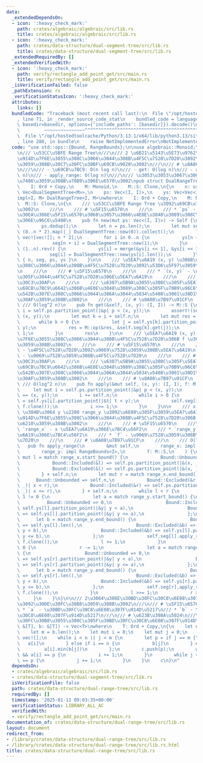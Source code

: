 ```yaml
---
data:
  _extendedDependsOn:
  - icon: ':heavy_check_mark:'
    path: crates/algebraic/algebraic/src/lib.rs
    title: crates/algebraic/algebraic/src/lib.rs
  - icon: ':heavy_check_mark:'
    path: crates/data-structure/dual-segment-tree/src/lib.rs
    title: crates/data-structure/dual-segment-tree/src/lib.rs
  _extendedRequiredBy: []
  _extendedVerifiedWith:
  - icon: ':heavy_check_mark:'
    path: verify/rectangle_add_point_get/src/main.rs
    title: verify/rectangle_add_point_get/src/main.rs
  _isVerificationFailed: false
  _pathExtension: rs
  _verificationStatusIcon: ':heavy_check_mark:'
  attributes:
    links: []
  bundledCode: "Traceback (most recent call last):\n  File \"/opt/hostedtoolcache/Python/3.13.1/x64/lib/python3.13/site-packages/onlinejudge_verify/documentation/build.py\"\
    , line 71, in _render_source_code_stat\n    bundled_code = language.bundle(stat.path,\
    \ basedir=basedir, options={'include_paths': [basedir]}).decode()\n          \
    \         ~~~~~~~~~~~~~~~^^^^^^^^^^^^^^^^^^^^^^^^^^^^^^^^^^^^^^^^^^^^^^^^^^^^^^^^^^^^^^^^^^\n\
    \  File \"/opt/hostedtoolcache/Python/3.13.1/x64/lib/python3.13/site-packages/onlinejudge_verify/languages/rust.py\"\
    , line 288, in bundle\n    raise NotImplementedError\nNotImplementedError\n"
  code: "use std::ops::{Bound, RangeBounds};\n\nuse algebraic::Monoid;\nuse dual_segment_tree::DualSegmentTree;\n\
    \n/// \u53CC\u5BFE Range Tree\n///\n/// 2 \u6B21\u5143\u5E73\u9762\u4E0A\u306B\
    \u914D\u7F6E\u3055\u308C\u3066\u3044\u308B\u4F5C\u7528\u7D20\u3092\u7BA1\u7406\
    \u3059\u308B\u30C7\u30FC\u30BF\u69CB\u9020\u3002\n///\n/// # \u8A08\u7B97\u91CF\
    \n///\n/// - \u69CB\u7BC9: O(n log n)\n/// - get: O(log n)\n/// - apply: O(log\
    \ n)\n/// - apply_range: O(log n)\n///\n/// \u3053\u3053\u3067\u3001n \u306F\u7BA1\
    \u7406\u3059\u308B\u70B9\u306E\u6570\u3002\npub struct DualRangeTree<I, M>\nwhere\n\
    \    I: Ord + Copy,\n    M: Monoid,\n    M::S: Clone,\n{\n    n: usize,\n    seg:\
    \ Vec<DualSegmentTree<M>>,\n    ps: Vec<(I, I)>,\n    ys: Vec<Vec<I>>,\n}\n\n\
    impl<I, M> DualRangeTree<I, M>\nwhere\n    I: Ord + Copy,\n    M: Monoid,\n  \
    \  M::S: Clone,\n{\n    /// \u53CC\u5BFE Range Tree \u3092\u69CB\u7BC9\u3059\u308B\
    \u3002\n    ///\n    /// # \u5F15\u6570\n    ///\n    /// * `ps` - get \u30AF\u30A8\
    \u30EA\u306E\u5F15\u6570\u3068\u3057\u3066\u4E0E\u3048\u3089\u308C\u308B\u70B9\
    \u306E\u96C6\u5408\n    pub fn new(mut ps: Vec<(I, I)>) -> Self {\n        ps.sort();\n\
    \        ps.dedup();\n        let n = ps.len();\n        let mut seg: Vec<_> =\
    \ (0..n * 2).map(|_| DualSegmentTree::new(0)).collect();\n        let mut ys =\
    \ vec![vec![]; n * 2];\n        for i in 0..n {\n            ys[n + i].push(ps[i].1);\n\
    \            seg[n + i] = DualSegmentTree::new(1);\n        }\n        for i in\
    \ (1..n).rev() {\n            ys[i] = merge(&ys[i << 1], &ys[i << 1 | 1]);\n \
    \           seg[i] = DualSegmentTree::new(ys[i].len());\n        }\n        Self\
    \ { n, seg, ps, ys }\n    }\n\n    /// \u5EA7\u6A19 (x, y) \u306B\u914D\u7F6E\u3055\
    \u308C\u3066\u3044\u308B\u4F5C\u7528\u7D20\u3092\u53D6\u5F97\u3059\u308B\u3002\
    \n    ///\n    /// # \u5F15\u6570\n    ///\n    /// * `(x, y)` - \u53D6\u5F97\u3057\
    \u305F\u3044\u4F5C\u7528\u7D20\u306E\u5EA7\u6A19\n    ///\n    /// # \u30D1\u30CB\
    \u30C3\u30AF\n    ///\n    /// \u6307\u5B9A\u3055\u308C\u305F\u5EA7\u6A19\u304C\
    \u69CB\u7BC9\u6642\u306B\u4E0E\u3048\u3089\u308C\u305F\u70B9\u96C6\u5408\u306B\
    \u542B\u307E\u308C\u3066\u3044\u306A\u3044\u5834\u5408\u3001\u30D1\u30CB\u30C3\
    \u30AF\u3059\u308B\u3002\n    ///\n    /// # \u8A08\u7B97\u91CF\n    ///\n   \
    \ /// O(log^2 n)\n    pub fn get(&self, (x, y): (I, I)) -> M::S {\n        let\
    \ i = self.ps.partition_point(|&p| p < (x, y));\n        assert!(self.ps[i] ==\
    \ (x, y));\n        let mut k = i + self.n;\n        let mut res = M::e();\n \
    \       while k > 0 {\n            let j = self.ys[k].partition_point(|&t| t <\
    \ y);\n            res = M::op(&res, &self.seg[k].get(j));\n            k >>=\
    \ 1;\n        }\n        res\n    }\n\n    /// \u5EA7\u6A19 (x, y) \u306B\u914D\
    \u7F6E\u3055\u308C\u3066\u3044\u308B\u4F5C\u7528\u7D20\u306B f \u3092\u5408\u6210\
    \u3059\u308B\u3002\n    ///\n    /// # \u5F15\u6570\n    ///\n    /// * `(x, y)`\
    \ - \u4F5C\u7528\u7D20\u3092\u9069\u7528\u3059\u308B\u5EA7\u6A19\n    /// * `f`\
    \ - \u9069\u7528\u3059\u308B\u4F5C\u7528\u7D20\n    ///\n    /// # \u30D1\u30CB\
    \u30C3\u30AF\n    ///\n    /// \u6307\u5B9A\u3055\u308C\u305F\u5EA7\u6A19\u304C\
    \u69CB\u7BC9\u6642\u306B\u4E0E\u3048\u3089\u308C\u305F\u70B9\u96C6\u5408\u306B\
    \u542B\u307E\u308C\u3066\u3044\u306A\u3044\u5834\u5408\u3001\u30D1\u30CB\u30C3\
    \u30AF\u3059\u308B\u3002\n    ///\n    /// # \u8A08\u7B97\u91CF\n    ///\n   \
    \ /// O(log^2 n)\n    pub fn apply(&mut self, (x, y): (I, I), f: M::S) {\n   \
    \     let mut i = self.ps.partition_point(|&p| p < (x, y));\n        assert!(self.ps[i]\
    \ == (x, y));\n        i += self.n;\n        while i > 0 {\n            let j\
    \ = self.ys[i].partition_point(|&t| t < y);\n            self.seg[i].apply(j,\
    \ f.clone());\n            i >>= 1;\n        }\n    }\n\n    /// x \u2208 range_x\
    \ \u304B\u3064 y \u2208 range_y \u3092\u6E80\u305F\u3059\u5EA7\u6A19 (x, y) \u306B\
    \u914D\u7F6E\u3055\u308C\u3066\u3044\u308B\u4F5C\u7528\u7D20\u306B f \u3092\u5408\
    \u6210\u3059\u308B\u3002\n    ///\n    /// # \u5F15\u6570\n    ///\n    /// *\
    \ `range_x` - x \u5EA7\u6A19\u306E\u7BC4\u56F2\n    /// * `range_y` - y \u5EA7\
    \u6A19\u306E\u7BC4\u56F2\n    /// * `f` - \u9069\u7528\u3059\u308B\u4F5C\u7528\
    \u7D20\n    ///\n    /// # \u8A08\u7B97\u91CF\n    ///\n    /// O(log^2 n)\n \
    \   pub fn apply_range(\n        &mut self,\n        range_x: impl RangeBounds<I>,\n\
    \        range_y: impl RangeBounds<I>,\n        f: M::S,\n    ) {\n        let\
    \ mut l = match range_x.start_bound() {\n            Bound::Unbounded => 0,\n\
    \            Bound::Included(&l) => self.ps.partition_point(|&(x, _)| x < l),\n\
    \            Bound::Excluded(&l) => self.ps.partition_point(|&(x, _)| x <= l),\n\
    \        } + self.n;\n        let mut r = match range_x.end_bound() {\n      \
    \      Bound::Unbounded => self.n,\n            Bound::Excluded(&r) => self.ps.partition_point(|&(x,\
    \ _)| x < r),\n            Bound::Included(&r) => self.ps.partition_point(|&(x,\
    \ _)| x <= r),\n        } + self.n;\n        while l < r {\n            if l &\
    \ 1 != 0 {\n                let a = match range_y.start_bound() {\n          \
    \          Bound::Unbounded => 0,\n                    Bound::Included(&a) =>\
    \ self.ys[l].partition_point(|&y| y < a),\n                    Bound::Excluded(&a)\
    \ => self.ys[l].partition_point(|&y| y <= a),\n                };\n          \
    \      let b = match range_y.end_bound() {\n                    Bound::Unbounded\
    \ => self.ys[l].len(),\n                    Bound::Excluded(&b) => self.ys[l].partition_point(|&y|\
    \ y < b),\n                    Bound::Included(&b) => self.ys[l].partition_point(|&y|\
    \ y <= b),\n                };\n                self.seg[l].apply_range(a..b,\
    \ f.clone());\n                l += 1;\n            }\n            if r & 1 !=\
    \ 0 {\n                r -= 1;\n                let a = match range_y.start_bound()\
    \ {\n                    Bound::Unbounded => 0,\n                    Bound::Included(&a)\
    \ => self.ys[r].partition_point(|&y| y < a),\n                    Bound::Excluded(&a)\
    \ => self.ys[r].partition_point(|&y| y <= a),\n                };\n          \
    \      let b = match range_y.end_bound() {\n                    Bound::Unbounded\
    \ => self.ys[r].len(),\n                    Bound::Excluded(&b) => self.ys[r].partition_point(|&y|\
    \ y < b),\n                    Bound::Included(&b) => self.ys[r].partition_point(|&y|\
    \ y <= b),\n                };\n                self.seg[r].apply_range(a..b,\
    \ f.clone());\n            }\n            l >>= 1;\n            r >>= 1;\n   \
    \     }\n    }\n}\n\n/// 2\u3064\u306E\u30BD\u30FC\u30C8\u6E08\u307F\u914D\u5217\
    \u3092\u30DE\u30FC\u30B8\u3059\u308B\u3002\n///\n/// # \u5F15\u6570\n///\n///\
    \ * `a` - \u30BD\u30FC\u30C8\u6E08\u307F\u914D\u5217\n/// * `b` - \u30BD\u30FC\
    \u30C8\u6E08\u307F\u914D\u5217\n///\n/// # \u623B\u308A\u5024\n///\n/// \u30DE\
    \u30FC\u30B8\u3055\u308C\u305F\u30BD\u30FC\u30C8\u6E08\u307F\u914D\u5217\nfn merge<T>(a:\
    \ &[T], b: &[T]) -> Vec<T>\nwhere\n    T: Ord + Copy,\n{\n    let n = a.len();\n\
    \    let m = b.len();\n    let mut i = 0;\n    let mut j = 0;\n    let mut c =\
    \ vec![];\n    while i < n || j < m {\n        let p = if j == m {\n         \
    \   a[i]\n        } else if i == n {\n            b[j]\n        } else {\n   \
    \         a[i].min(b[j])\n        };\n        c.push(p);\n        while i < n\
    \ && a[i] == p {\n            i += 1;\n        }\n        while j < m && b[j]\
    \ == p {\n            j += 1;\n        }\n    }\n    c\n}\n"
  dependsOn:
  - crates/algebraic/algebraic/src/lib.rs
  - crates/data-structure/dual-segment-tree/src/lib.rs
  isVerificationFile: false
  path: crates/data-structure/dual-range-tree/src/lib.rs
  requiredBy: []
  timestamp: '2025-01-11 09:03:35+00:00'
  verificationStatus: LIBRARY_ALL_AC
  verifiedWith:
  - verify/rectangle_add_point_get/src/main.rs
documentation_of: crates/data-structure/dual-range-tree/src/lib.rs
layout: document
redirect_from:
- /library/crates/data-structure/dual-range-tree/src/lib.rs
- /library/crates/data-structure/dual-range-tree/src/lib.rs.html
title: crates/data-structure/dual-range-tree/src/lib.rs
---
```

